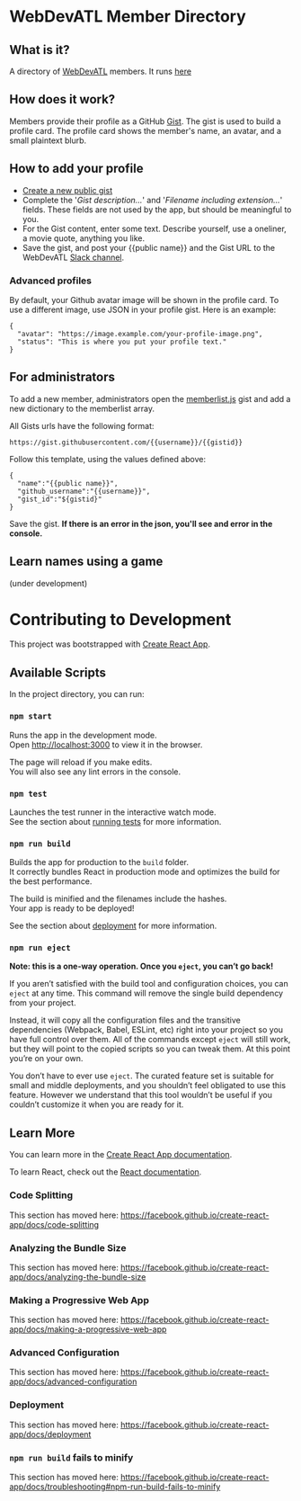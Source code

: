 # WebDevATL Member Directory

## What is it?
A directory of [WebDevATL](https://www.meetup.com/WebDevAtlanta/) members.
It runs [here](https://webdevatlanta.github.io/MemberDirectory)

## How does it work?

Members provide their profile as a GitHub
[Gist](https://help.github.com/en/articles/creating-gists). The
gist is used to build a profile card. The profile card shows the member's name, an
avatar, and a small plaintext blurb.

## How to add your profile
- [Create a new public gist](https://gist.github.com/)
- Complete the '_Gist description..._' and '_Filename including extension..._' fields. These fields are not used by the app, but should be meaningful to you.
- For the Gist content, enter some text. Describe yourself, use a oneliner, a
    movie quote, anything you like.
- Save the gist, and post your {{public name}} and the Gist URL to the WebDevATL [Slack channel](https://webdevatlanta.slack.com).

### Advanced profiles
By default, your Github avatar image will be shown in the profile card. To use a different image, use JSON in your profile gist. Here is an example:

```
{
  "avatar": "https://image.example.com/your-profile-image.png",
  "status": "This is where you put your profile text."
}
```

## For administrators
To add a new member, administrators open the
[memberlist.js](https://gist.githubusercontent.com/abrie/f33af17591e8ab04458cd76b3764f222/raw/64043f4194e60dc781c7a3dcc74b1eda3427769e/memberlist.js) gist and add a new dictionary to the memberlist array.


All Gists urls have the following format:
```
https://gist.githubusercontent.com/{{username}}/{{gistid}}
```

Follow this template, using the values defined above:
```
{
  "name":"{{public name}}",
  "github_username":"{{username}}",
  "gist_id":"${gistid}"
}
```

Save the gist. **If there is an error in the json, you'll see and error in the
console.**

## Learn names using a game
(under development)

# Contributing to Development

This project was bootstrapped with [Create React App](https://github.com/facebook/create-react-app).

## Available Scripts

In the project directory, you can run:

### `npm start`

Runs the app in the development mode.<br>
Open [http://localhost:3000](http://localhost:3000) to view it in the browser.

The page will reload if you make edits.<br>
You will also see any lint errors in the console.

### `npm test`

Launches the test runner in the interactive watch mode.<br>
See the section about [running tests](https://facebook.github.io/create-react-app/docs/running-tests) for more information.

### `npm run build`

Builds the app for production to the `build` folder.<br>
It correctly bundles React in production mode and optimizes the build for the best performance.

The build is minified and the filenames include the hashes.<br>
Your app is ready to be deployed!

See the section about [deployment](https://facebook.github.io/create-react-app/docs/deployment) for more information.

### `npm run eject`

**Note: this is a one-way operation. Once you `eject`, you can’t go back!**

If you aren’t satisfied with the build tool and configuration choices, you can `eject` at any time. This command will remove the single build dependency from your project.

Instead, it will copy all the configuration files and the transitive dependencies (Webpack, Babel, ESLint, etc) right into your project so you have full control over them. All of the commands except `eject` will still work, but they will point to the copied scripts so you can tweak them. At this point you’re on your own.

You don’t have to ever use `eject`. The curated feature set is suitable for small and middle deployments, and you shouldn’t feel obligated to use this feature. However we understand that this tool wouldn’t be useful if you couldn’t customize it when you are ready for it.

## Learn More

You can learn more in the [Create React App documentation](https://facebook.github.io/create-react-app/docs/getting-started).

To learn React, check out the [React documentation](https://reactjs.org/).

### Code Splitting

This section has moved here: https://facebook.github.io/create-react-app/docs/code-splitting

### Analyzing the Bundle Size

This section has moved here: https://facebook.github.io/create-react-app/docs/analyzing-the-bundle-size

### Making a Progressive Web App

This section has moved here: https://facebook.github.io/create-react-app/docs/making-a-progressive-web-app

### Advanced Configuration

This section has moved here: https://facebook.github.io/create-react-app/docs/advanced-configuration

### Deployment

This section has moved here: https://facebook.github.io/create-react-app/docs/deployment

### `npm run build` fails to minify

This section has moved here: https://facebook.github.io/create-react-app/docs/troubleshooting#npm-run-build-fails-to-minify
